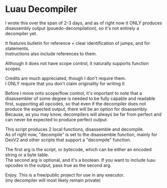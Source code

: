 # Luau Decompiler

I wrote this over the span of 2-3 days, and as of right now it ONLY produces disassembly output (psuedo-decompilation), so it's not entirely a decompiler yet.<br>

It features bulletin for reference + clear identification of jumps, and for statements.<br>
Instructions also include references to them.<br>

Although it does not have scope control, it naturally supports function scopes.<br>

Credits are much appreciated, though I don't require them.<br>
I ONLY require that you don't claim originality for writing it<br>

Before I move onto scope/flow control, it's important to note that a disassembler of some degree is needed to be fully capable and readable first, supporting all opcodes, so that even if the decompiler does not produce the expected output, there will be an option for disassembly. Because,  as you may know, decompilers will always be far from perfect and can never be expected to produce perfect output.<br>

This script produces 2 local functions, disassemble and decompile.<br>
As of right now, "decompile" is set to the disassemble function, mainly for DexV2 and other scripts that support a "decompile" function.<br>

The first arg is the script, or bytecode, which can be either an encoded string or a byte table.<br>
The second arg is optional, and it's a boolean. If you want to include luau opcodes in the output, pass true as the second arg.<br>

Enjoy. This is a free/public project for use in any executor.<br>
(my decompiler will most likely remain private)<br>
